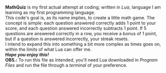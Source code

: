 **MathQuiz** is my first actual attempt at coding; written in *Lua*, language I am learning as my first programming language.<br/>This code's goal is, as its name implies, to create a little math game. The concept is simple: each question answered correctly adds 1 point to your score, and each question answered incorrectly subtracts 1 point. If 5 questions are answered correctly in a row, you receive a bonus of 1 point, but if a question is answered incorrectly, your streak resets.<br/>I intend to expand this into something a bit more complex as times goes on, within the limits of what Lua can offer me.<br/>***Hope you enjoy this!***<br/>**OBS.:** To run this file as intended, you'll need Lua downloaded in *Program Files* and run the file through a *terminal* of your preference.
